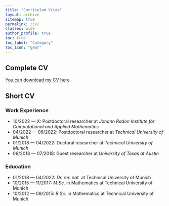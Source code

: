 ```yaml
---
title: "Curriculum Vitae"
layout: archive
sitemap: true
permalink: /cv/
classes: wide
author_profile: true
toc: true
toc_label: "Category"
toc_icon: "gear"
---
```


## Complete CV

[You can download my CV here](/assets/CV.pdf)

## Short CV

### Work Experience
- 10/2022 — X: Postdoctoral researcher at *Johann Radon Institute for Computational and Applied Mathematics*
- 04/2022 — 06/2022: Postdoctoral researcher at *Technical University of Munich*
- 01/2018 — 04/2022: Doctoral researcher at *Technical University of Munich*
- 06/2018 — 07/2018: Guest researcher at *University of Texas at Austin*


### Education
- 01/2018 — 04/2022: *Dr. rer. nat.* at Technical University of Munich
- 10/2015 — 11/2017: *M.Sc.* in Mathematics at Technical University of Munich
- 10/2012 — 09/2015: *B.Sc.* in Mathematics at Technical University of Munich
